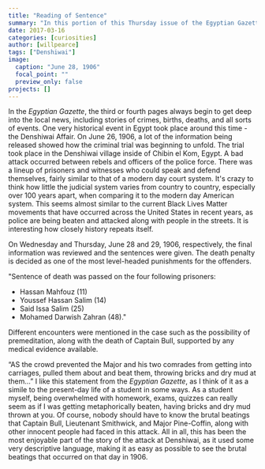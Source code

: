 ```yaml
---
title: "Reading of Sentence"
summary: "In this portion of this Thursday issue of the Egyptian Gazette,"
date: 2017-03-16
categories: [curiosities]
author: [willpearce]
tags: ["Denshiwai"]
image:
  caption: "June 28, 1906"
  focal_point: ""
  preview_only: false
projects: []
---
```

In the *Egyptian Gazette*, the third or fourth pages always begin to get deep into the local news, including stories of crimes, births, deaths, and all sorts of events. One very historical event in Egypt took place around this time - the Denshiwai Affair. On June 26, 1906, a lot of the information being released showed how the criminal trial was beginning to unfold. The trial took place in the Denshiwai village inside of Chibin el Kom, Egypt. A bad attack occurred between rebels and officers of the police force. There was a lineup of prisoners and witnesses who could speak and defend themselves, fairly similar to that of a modern day court system. It's crazy to think how little the judicial system varies from country to country, especially over 100 years apart, when comparing it to the modern day American system. This seems almost similar to the current Black Lives Matter movements that have occurred across the United States in recent years, as police are being beaten and attacked along with people in the streets. It is interesting how closely history repeats itself.

On Wednesday and Thursday, June 28 and 29, 1906, respectively, the final information was reviewed and the sentences were given. The death penalty is decided as one of the most level-headed punishments for the offenders.

"Sentence of death was passed on the four following prisoners:
- Hassan Mahfouz (11)
- Youssef Hassan Salim (14)
- Said Issa Salim (25)
- Mohamed Darwish Zahran (48)."

Different encounters were mentioned in the case such as the possibility of premeditation, along with the death of Captain Bull, supported by any medical evidence available.

“AS the crowd prevented the Major and his two comrades from getting into carriages, pulled them about and beat them, throwing bricks and dry mud at them...” I like this statement from the *Egyptian Gazette*, as I think of it as a simile to the present-day life of a student in some ways. As a student myself, being overwhelmed with homework, exams, quizzes can really seem as if I was getting metaphorically beaten, having bricks and dry mud thrown at you. Of course, nobody should have to know the brutal beatings that Captain Bull, Lieutenant Smithwick, and Major Pine-Coffin, along with other innocent people had faced in this attack. All in all, this has been the most enjoyable part of the story of the attack at Denshiwai, as it used some very descriptive language, making it as easy as possible to see the brutal beatings that occurred on that day in 1906.
